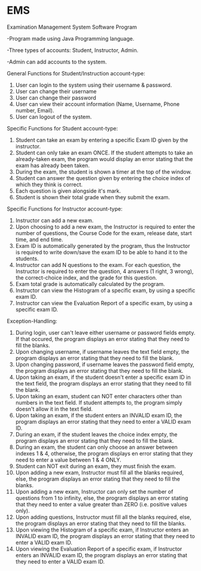 # EMS
Examination Management System Software Program

-Program made using Java Programming language.

-Three types of accounts: Student, Instructor, Admin.

-Admin can add accounts to the system.

General Functions for Student/Instruction account-type:

1) User can login to the system using their username & password.
2) User can change their username
3) User can change their password
4) User can view their account information (Name, Username, Phone number, Email).
5) User can logout of the system.

Specific Functions for Student account-type:

1) Student can take an exam by entering a specific Exam ID given by the instructor.
3) Student can only take an exam ONCE. If the student attempts to take an already-taken exam, the program would display an error stating that the exam has already been taken.
4) During the exam, the student is shown a timer at the top of the window.
5) Student can answer the question given by entering the choice index of which they think is correct.
6) Each question is given alongside it's mark.
7) Student is shown their total grade when they submit the exam.

Specific Functions for Instructor account-type:

1) Instructor can add a new exam.
2) Upon choosing to add a new exam, the Instructor is required to enter the number of questions, the Course Code for the exam, release date, start time, and end time.
3) Exam ID is automatically generated by the program, thus the Instructor is required to write down/save the exam ID to be able to hand it to the students.
4) Instructor can add N questions to the exam. For each question, the Instructor is required to enter the question, 4 answers (1 right, 3 wrong), the correct-choice index, and the grade for this question.
5) Exam total grade is automatically calculated by the program.
6) Instructor can view the Histogram of a specific exam, by using a specific exam ID.
7) Instructor can view the Evaluation Report of a specific exam, by using a specific exam ID.

Exception-Handling:

1) During login, user can't leave either username or password fields empty. If that occured, the program displays an error stating that they need to fill the blanks.
2) Upon changing username, if username leaves the text field empty, the program displays an error stating that they need to fill the blank.
3) Upon changing password, if username leaves the password field empty, the program displays an error stating that they need to fill the blank. 
4) Upon taking an exam, if the student doesn't enter a specific exam ID in the text field, the program displays an error stating that they need to fill the blank.
5) Upon taking an exam, student can NOT enter characters other than numbers in the text field. If student attempts to, the program simply doesn't allow it in the text field.
6) Upon taking an exam, if the student enters an INVALID exam ID, the program displays an error stating that they need to enter a VALID exam ID.
7) During an exam, if the student leaves the choice index empty, the program displays an error stating that they need to fill the blank.
8) During an exam, the student can only choose an answer between indexes 1 & 4, otherwise, the program displays en error stating that they need to enter a value between 1 & 4 ONLY.
9) Student can NOT exit during an exam, they must finish the exam.
10) Upon adding a new exam, Instructor must fill all the blanks required, else, the program displays an error stating that they need to fill the blanks.
11) Upon adding a new exam, Instructor can only set the number of questions from 1 to infinity, else, the program displays an error stating that they need to enter a value greater than ZERO (i.e. positive values only).
12) Upon adding questions, Instructor must fill all the blanks required, else, the program displays an error stating that they need to fill the blanks.
13) Upon viewing the Histogram of a specific exam, if Instructor enters an INVALID exam ID, the program displays an error stating that they need to enter a VALID exam ID.
14) Upon viewing the Evaluation Report of a specific exam, if Instructor enters an INVALID exam ID, the program displays an error stating that they need to enter a VALID exam ID.
